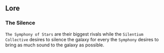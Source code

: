 ## Lore

### The Silence

`The Symphony of Stars` are their biggest rivals while the `Silentium Collective` desires to silence the galaxy for every the `Symphony` desires to bring as much sound to the galaxy as possible.
